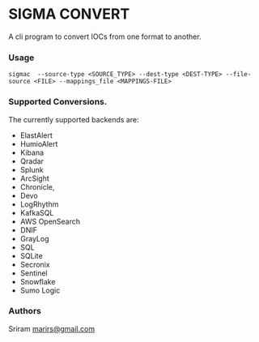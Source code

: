 # SIGMA CONVERT

A cli program to convert IOCs from one format to another.

### Usage
``sigmac  --source-type <SOURCE_TYPE> --dest-type <DEST-TYPE> --file-source <FILE> --mappings_file <MAPPINGS-FILE>
``

### Supported Conversions.
The currently supported backends are:
   - ElastAlert
   - HumioAlert
   - Kibana
   - Qradar
   - Splunk
   - ArcSight
   - Chronicle,
   - Devo
   - LogRhythm
   - KafkaSQL
   - AWS OpenSearch
   - DNIF
   - GrayLog
   - SQL
   - SQLite
   - Secronix
   - Sentinel
   - Snowflake
   - Sumo Logic


### Authors
Sriram <marirs@gmail.com>